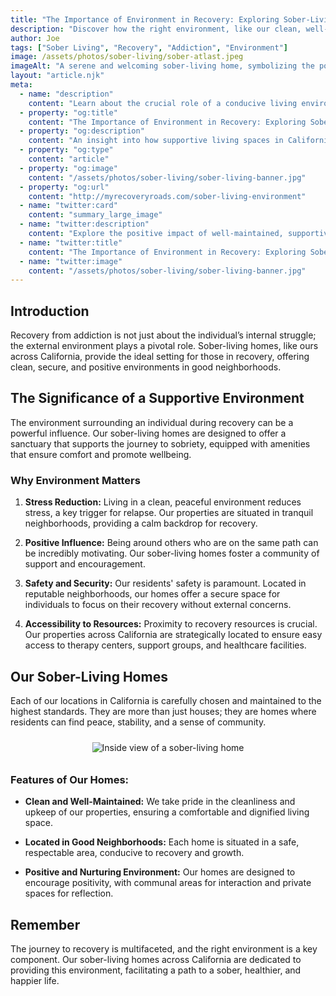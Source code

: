 ```yaml
---
title: "The Importance of Environment in Recovery: Exploring Sober-Living Homes"
description: "Discover how the right environment, like our clean, well-located sober-living homes in California, can significantly impact the journey to recovery from addiction."
author: Joe
tags: ["Sober Living", "Recovery", "Addiction", "Environment"]
image: /assets/photos/sober-living/sober-atlast.jpeg
imageAlt: "A serene and welcoming sober-living home, symbolizing the positive environment essential for recovery."
layout: "article.njk"
meta:
  - name: "description"
    content: "Learn about the crucial role of a conducive living environment in addiction recovery and how our well-maintained sober-living homes across California facilitate this journey."
  - property: "og:title"
    content: "The Importance of Environment in Recovery: Exploring Sober-Living Homes"
  - property: "og:description"
    content: "An insight into how supportive living spaces in California's good neighborhoods contribute to a sustainable recovery from addiction."
  - property: "og:type"
    content: "article"
  - property: "og:image"
    content: "/assets/photos/sober-living/sober-living-banner.jpg"
  - property: "og:url"
    content: "http://myrecoveryroads.com/sober-living-environment"
  - name: "twitter:card"
    content: "summary_large_image"
  - name: "twitter:description"
    content: "Explore the positive impact of well-maintained, supportive sober-living homes in nurturing a recovery journey."
  - name: "twitter:title"
    content: "The Importance of Environment in Recovery: Exploring Sober-Living Homes"
  - name: "twitter:image"
    content: "/assets/photos/sober-living/sober-living-banner.jpg"
---
```


## Introduction

Recovery from addiction is not just about the individual’s internal struggle; the external environment plays a pivotal role. Sober-living homes, like ours across California, provide the ideal setting for those in recovery, offering clean, secure, and positive environments in good neighborhoods.

## The Significance of a Supportive Environment

The environment surrounding an individual during recovery can be a powerful influence. Our sober-living homes are designed to offer a sanctuary that supports the journey to sobriety, equipped with amenities that ensure comfort and promote wellbeing.

### Why Environment Matters

1. **Stress Reduction:** Living in a clean, peaceful environment reduces stress, a key trigger for relapse. Our properties are situated in tranquil neighborhoods, providing a calm backdrop for recovery.

2. **Positive Influence:** Being around others who are on the same path can be incredibly motivating. Our sober-living homes foster a community of support and encouragement.

3. **Safety and Security:** Our residents' safety is paramount. Located in reputable neighborhoods, our homes offer a secure space for individuals to focus on their recovery without external concerns.

4. **Accessibility to Resources:** Proximity to recovery resources is crucial. Our properties across California are strategically located to ensure easy access to therapy centers, support groups, and healthcare facilities.

## Our Sober-Living Homes

Each of our locations in California is carefully chosen and maintained to the highest standards. They are more than just houses; they are homes where residents can find peace, stability, and a sense of community.

<p align="center">
  <img src="/assets/photos/sober-living/ocbeach.jpeg" class="my-3 img-fluid rounded" alt="Inside view of a sober-living home" style="padding: 10px;">
</p>

### Features of Our Homes:

- **Clean and Well-Maintained:** We take pride in the cleanliness and upkeep of our properties, ensuring a comfortable and dignified living space.

- **Located in Good Neighborhoods:** Each home is situated in a safe, respectable area, conducive to recovery and growth.

- **Positive and Nurturing Environment:** Our homes are designed to encourage positivity, with communal areas for interaction and private spaces for reflection.

## Remember

The journey to recovery is multifaceted, and the right environment is a key component. Our sober-living homes across California are dedicated to providing this environment, facilitating a path to a sober, healthier, and happier life.
